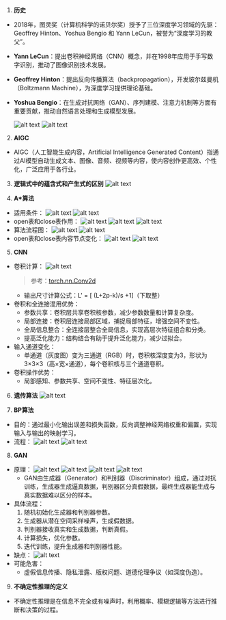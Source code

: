 1. **历史**
- 2018年，图灵奖（计算机科学的诺贝尔奖）授予了三位深度学习领域的先驱：Geoffrey Hinton、Yoshua Bengio 和 Yann LeCun，被誉为“深度学习的教父”。
- **Yann LeCun**：提出卷积神经网络（CNN）概念，并在1998年应用于手写数字识别，推动了图像识别技术发展。
- **Geoffrey Hinton**：提出反向传播算法（backpropagation），开发玻尔兹曼机（Boltzmann Machine），为深度学习提供理论基础。
- **Yoshua Bengio**：在生成对抗网络（GAN）、序列建模、注意力机制等方面有重要贡献，推动自然语言处理和生成模型发展。

    ![alt text](img/image-263.png)
    ![alt text](img/image-264.png)

2. **AIGC**
- AIGC（人工智能生成内容，Artificial Intelligence Generated Content）指通过AI模型自动生成文本、图像、音频、视频等内容，使内容创作更高效、个性化，广泛应用于各行业。

3. **逻辑式中的蕴含式和产生式的区别**
    ![alt text](img/image-32.png)

4. **A*算法**
- 适用条件：
    ![alt text](img/image-146.png)
    ![alt text](img/image-154.png)
- open表和close表作用：
    ![alt text](img/image-137.png)
    ![alt text](img/image-139.png)
    ![alt text](img/image-141.png)
- 算法流程图：
    ![alt text](img/image-159.png)
    ![alt text](img/image-149.png)
- open表和close表内容节点变化：
    ![alt text](img/image-152.png)
    ![alt text](img/image-153.png)

5. **CNN**
- 卷积计算：
    ![alt text](img/image-284.png)
    > 参考：[torch.nn.Conv2d](https://pytorch.org/docs/stable/generated/torch.nn.Conv2d.html)
    - 输出尺寸计算公式：L' = [ (L+2p-k)/s +1]（下取整）
- 卷积和全连接混用优势：
    - 参数共享：卷积层共享卷积核参数，减少参数数量和计算复杂度。
    - 局部连接：卷积层连接局部区域，捕捉局部特征，增强空间不变性。
    - 全局信息整合：全连接层整合全局信息，实现高层次特征组合和分类。
    - 提高泛化能力：结构结合有助于提升泛化能力，减少过拟合。
- 输入通道变化：
    - 单通道（灰度图）变为三通道（RGB）时，卷积核深度变为3，形状为3×3×3（高×宽×通道），每个卷积核与三个通道卷积。
- 卷积操作优势：
    - 局部感知、参数共享、空间不变性、特征层次化。

6. **遗传算法**
    ![alt text](img/image-167.png)

7. **BP算法**
- 目的：通过最小化输出误差和损失函数，反向调整神经网络权重和偏置，实现输入与输出的映射学习。
- 流程：
    ![alt text](img/image-261.png)
    ![alt text](img/image-262.png)

8. **GAN**
- 原理：
    ![alt text](img/image-277.png)
    ![alt text](img/image-278.png)
    ![alt text](img/image-279.png)
    ![alt text](img/image-280.png)
    - GAN由生成器（Generator）和判别器（Discriminator）组成，通过对抗训练，生成器生成逼真数据，判别器区分真假数据，最终生成器能生成与真实数据难以区分的样本。
- 具体流程：
    1. 随机初始化生成器和判别器参数。
    2. 生成器从潜在空间采样噪声，生成假数据。
    3. 判别器接收真实和生成数据，判断真假。
    4. 计算损失，优化参数。
    5. 迭代训练，提升生成器和判别器性能。
- 缺点：
    ![alt text](img/image-283.png)
- 可能危害：
    - 虚假信息传播、隐私泄露、版权问题、道德伦理争议（如深度伪造）。

9. **不确定性推理的定义**
- 不确定性推理是在信息不完全或有噪声时，利用概率、模糊逻辑等方法进行推断和决策的过程。
